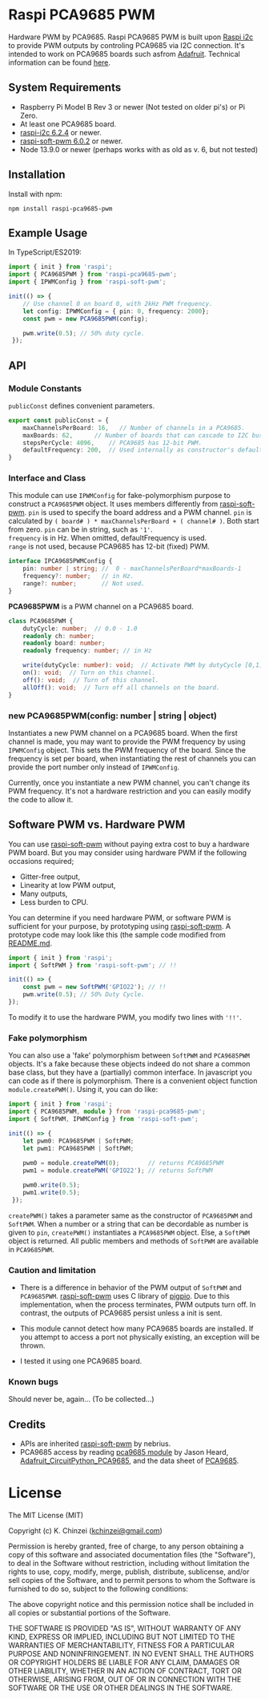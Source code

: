 Raspi PCA9685 PWM
=================

Hardware PWM by PCA9685.
Raspi PCA9685 PWM is built upon
[Raspi i2c](https://github.com/nebrius/raspi-i2c) to
provide PWM outputs by controling PCA9685 via I2C connection.
It's intended to work on PCA9685 boards such asfrom [Adafruit](https://www.adafruit.com/product/815).
Technical information can be found [here](https://learn.adafruit.com/16-channel-pwm-servo-driver).


## System Requirements

- Raspberry Pi Model B Rev 3 or newer (Not tested on older pi's) or Pi
  Zero.
- At least one PCA9685 board.
- [raspi-i2c 6.2.4](https://github.com/nebrius/raspi-i2c) or newer.
- [raspi-soft-pwm 6.0.2](https://github.com/nebrius/raspi-soft-pwm) or newer.
- Node 13.9.0 or newer (perhaps works with as old as v. 6, but not tested)


## Installation
	
Install with npm:
```Shell
npm install raspi-pca9685-pwm
```


## Example Usage

In TypeScript/ES2019:

```TypeScript
import { init } from 'raspi';
import { PCA9685PWM } from 'raspi-pca9685-pwm';
import { IPWMConfig } from 'raspi-soft-pwm';

init(() => {
    // Use channel 0 on board 0, with 2kHz PWM frequency.
    let config: IPWMConfig = { pin: 0, frequency: 2000};
    const pwm = new PCA9685PWM(config);

    pwm.write(0.5); // 50% duty cycle.
 });
```

## API

### Module Constants
`publicConst` defines convenient parameters.
```TypeScript
export const publicConst = {
    maxChannelsPerBoard: 16,   // Number of channels in a PCA9685.
    maxBoards: 62,      // Number of boards that can cascade to I2C bus.
    stepsPerCycle: 4096,    // PCA9685 has 12-bit PWM.
    defaultFrequency: 200,  // Used internally as constructor's default
}
```

### Interface and Class
This module can use `IPWMConfig` for fake-polymorphism purpose to
construct a `PCA9685PWM` object. It uses members differently from
[raspi-soft-pwm](https://github.com/nebrius/raspi-soft-pwm).
`pin` is used to specify the board address and a PWM channel. `pin` is
calculated by `( board# ) * maxChannelsPerBoard + ( channel# )`.
Both start from zero. `pin` can be in string, such as `'1'`.  
`frequency` is in Hz. When omitted, defaultFrequency is used.  
`range` is not used, because PCA9685 has 12-bit (fixed) PWM.
```TypeScript
interface IPCA9685PWMConfig {
    pin: number | string; //  0 - maxChannelsPerBoard*maxBoards-1
    frequency?: number;   // in Hz.
    range?: number;       // Not used.
}
```

**PCA9685PWM** is a PWM channel on a PCA9685 board.
```TypeScript
class PCA9685PWM {
    dutyCycle: number;  // 0.0 - 1.0
    readonly ch: number;
    readonly board: number;
    readonly frequency: number; // in Hz

    write(dutyCycle: number): void;  // Activate PWM by dutyCycle [0,1].
    on(): void;  // Turn on this channel.
    off(): void;  // Turn of this channel.
    allOff(): void;  // Turn off all channels on the board.
}
```
### new PCA9685PWM(config: number | string | object)

Instantiates a new PWM channel on a PCA9685 board. When the first channel
is made, you may want to provide the PWM frequency by using
`IPWMConfig` object. This sets the PWM frequency of the
board. Since the frequency is set per board, when instantiating the
rest of channels you can provide the port number only instead of
`IPWMConfig`.

Currently, once you instantiate a new PWM channel, you can't change
its PWM frequency. It's not a hardware restriction and you can easily
modify the code to allow it.


## Software PWM vs. Hardware PWM

You can use 
[raspi-soft-pwm](https://github.com/nebrius/raspi-soft-pwm) without paying
extra cost to buy a hardware PWM board. But you may consider using hardware PWM
if the following occasions required;
- Gitter-free output,
- Linearity at low PWM output,
- Many outputs,
- Less burden to CPU.

You can determine if you need hardware PWM, or software PWM is
sufficient for your purpose, by prototyping using
[raspi-soft-pwm](https://github.com/nebrius/raspi-soft-pwm).
A prototype code may look like this (the sample code modified from
[README.md](https://github.com/nebrius/raspi-soft-pwm/blob/master/README.md).

```TypeScript
import { init } from 'raspi';
import { SoftPWM } from 'raspi-soft-pwm'; // !!

init(() => {
    const pwm = new SoftPWM('GPIO22'); // !!
    pwm.write(0.5); // 50% Duty Cycle.
});
```
To modify it to use the hardware PWM, you modify two lines with `'!!'`.

### Fake polymorphism

You can also use a 'fake' polymorphism between `SoftPWM` and
`PCA9685PWM` objects. It's a fake because these objects indeed do not
share a common base class, but they have a (partially) common interface.
In javascript you can code as if there is polymorphism.
There is a convenient object function `module.createPWM()`.
Using it, you can do like:

```TypeScript
import { init } from 'raspi';
import { PCA9685PWM, module } from 'raspi-pca9685-pwm';
import { SoftPWM, IPWMConfig } from 'raspi-soft-pwm';

init(() => {
    let pwm0: PCA9685PWM | SoftPWM;
    let pwm1: PCA9685PWM | SoftPWM;
	
    pwm0 = module.createPWM(0);        // returns PCA9685PWM
    pwm1 = module.createPWM('GPIO22'); // returns SoftPWM

    pwm0.write(0.5);
    pwm1.write(0.5);
 });
```

`createPWM()` takes a parameter same as the constructor of
`PCA9685PWM` and `SoftPWM`. When a number or a string that can be
decordable as number is given to `pin`, `createPWM()` instantiates a
`PCA9685PWM` object. Else, a `SoftPWM` object is returned. All public
members and methods of `SoftPWM` are available in `PCA9685PWM`.


### Caution and limitation

- There is a difference in behavior of the PWM output of `SoftPWM` and `PCA9685PWM`.
[raspi-soft-pwm](https://github.com/nebrius/raspi-soft-pwm)
uses C library of [pigpio](http://abyz.me.uk/rpi/pigpio/cif.html). Due
to this implementation, when the process terminates, PWM outputs turn
off. In contrast, the outputs of PCA9685 persist unless a init is sent.

- This module cannot detect how many PCA9685 boards are installed. 
If you attempt to access a port not physically existing, an exception will
be thrown.

- I tested it using one PCA9685 board.


### Known bugs

Should never be, again...
(To be collected...)


## Credits
	
- APIs are inherited
[raspi-soft-pwm](https://github.com/nebrius/raspi-soft-pwm) by nebrius.
- PCA9685 access by reading [pca9685 module](https://www.npmjs.com/package/pca9685) by Jason Heard,
[Adafruit_CircuitPython_PCA9685](https://github.com/adafruit/Adafruit_CircuitPython_PCA9685), 
and the data sheet of [PCA9685](https://www.nxp.com/products/power-management/lighting-driver-and-controller-ics/ic-led-controllers/16-channel-12-bit-pwm-fm-plus-ic-bus-led-controller:PCA9685).


License
=======
	
The MIT License (MIT)
	
Copyright (c) K. Chinzei (kchinzei@gmail.com)
	
Permission is hereby granted, free of charge, to any person obtaining a copy
of this software and associated documentation files (the "Software"), to deal
in the Software without restriction, including without limitation the rights
to use, copy, modify, merge, publish, distribute, sublicense, and/or sell
copies of the Software, and to permit persons to whom the Software is
furnished to do so, subject to the following conditions:
	
The above copyright notice and this permission notice shall be included in
all copies or substantial portions of the Software.
	
THE SOFTWARE IS PROVIDED "AS IS", WITHOUT WARRANTY OF ANY KIND, EXPRESS OR
IMPLIED, INCLUDING BUT NOT LIMITED TO THE WARRANTIES OF MERCHANTABILITY,
FITNESS FOR A PARTICULAR PURPOSE AND NONINFRINGEMENT. IN NO EVENT SHALL THE
AUTHORS OR COPYRIGHT HOLDERS BE LIABLE FOR ANY CLAIM, DAMAGES OR OTHER
LIABILITY, WHETHER IN AN ACTION OF CONTRACT, TORT OR OTHERWISE, ARISING FROM,
OUT OF OR IN CONNECTION WITH THE SOFTWARE OR THE USE OR OTHER DEALINGS IN
THE SOFTWARE.
